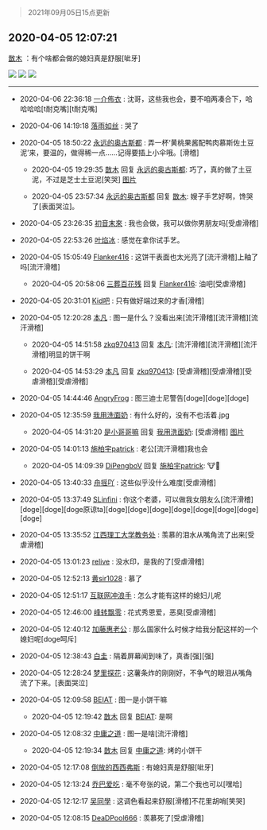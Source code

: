 > 2021年09月05日15点更新
<link rel="stylesheet" href="https://cdn.jsdelivr.net/gh/taotie6/sampleJSON@main/css/photo_show.css">


 ## 2020-04-05 12:07:21 

 [㪚木](https://www.coolapk.com/feed/17823000?shareKey=NmY3ZDM3OTdkMjA3NjEzMTc1NDE~) ：有个啥都会做的媳妇真是舒服[呲牙] 

<div class="album">
<img class="img-item" src="http://image.coolapk.com/feed/2020/0405/12/1081091_5a3e998e_9639_3604@1080x1440.jpeg" />
<img class="img-item" src="http://image.coolapk.com/feed/2020/0405/12/1081091_59b3afd8_9639_3606@1080x1440.jpeg" />
<img class="img-item" src="http://image.coolapk.com/feed/2020/0405/12/1081091_b1d4b14e_9639_3608@1080x1440.jpeg" />
</div>

 ------- 

- 2020-04-06 22:36:18 [一介佈衣](uid=796568) : 沈哥，这些我也会，要不咱两凑合下，哈哈哈哈[t耐克嘴][t耐克嘴] 

- 2020-04-06 14:19:18 [落雨如丝](uid=171765) : 哭了 

- 2020-04-05 18:50:22 [永远的奥古斯都](uid=1551630) : 弄一杯‘黄桃果酱配鸭肉慕斯佐土豆泥’来，要温的，做得稀一点……记得要插上小伞哦。[滑稽] 

    - 2020-04-05 19:29:35 [㪚木](uid=1081091) 回复 [永远的奥古斯都](uid=1551630): 巧了，真的做了土豆泥，不过是芝士土豆泥[笑哭] [图片](http://image.coolapk.com/feed/2020/0405/19/1081091_488f867f_6174_2275@1080x1440.jpeg)

    - 2020-04-05 23:57:34 [永远的奥古斯都](uid=1551630) 回复 [㪚木](uid=1081091): 嫂子手艺好啊，馋哭了[表面哭泣]。 

- 2020-04-05 23:26:35 [初音末來](uid=1638180) : 我也会做，我可以做你男朋友吗[受虐滑稽] 

- 2020-04-05 22:53:26 [叶焰冰](uid=1065430) : 感觉在拿你试手艺。 

- 2020-04-05 15:05:49 [Flanker416](uid=447843) : 这饼干表面也太光亮了[流汗滑稽]上釉了吗[流汗滑稽] 

    - 2020-04-05 20:58:06 [三葬百花残](uid=2256273) 回复 [Flanker416](uid=447843): 油吧[受虐滑稽] 

- 2020-04-05 20:31:01 [Kid吧](uid=531105) : 只有做好端过来的才香[滑稽] 

- 2020-04-05 12:20:28 [本凡](uid=2240888) : 图一是什么？没看出来[流汗滑稽][流汗滑稽][流汗滑稽] 

    - 2020-04-05 14:51:58 [zkq970413](uid=1309703) 回复 [本凡](uid=2240888): [流汗滑稽][流汗滑稽][流汗滑稽]明显的饼干啊 

    - 2020-04-05 14:53:29 [本凡](uid=2240888) 回复 [zkq970413](uid=1309703): [受虐滑稽][受虐滑稽][受虐滑稽][受虐滑稽] 

- 2020-04-05 14:44:46 [AngryFrog](uid=2038402) : 图三迪士尼警告[doge][doge][doge] 

- 2020-04-05 12:35:59 [我用洗面奶](uid=959542) : 有什么好的，没有不也活着.jpg 

    - 2020-04-05 14:31:20 [是小哥哥嘛](uid=1414076) 回复 [我用洗面奶](uid=959542): [受虐滑稽] [图片](http://image.coolapk.com/feed/2020/0405/14/1414076_64832270_8279_7591@1440x1496.jpeg)

- 2020-04-05 14:01:13 [施柏宇patrick](uid=470998) : 老公[流汗滑稽]我也会 

    - 2020-04-05 14:09:39 [DiPengboV](uid=1023920) 回复 [施柏宇patrick](uid=470998): 🐮🍺 

- 2020-04-05 13:40:33 [舟摇吖](uid=946505) : 这些似乎没什么难度[受虐滑稽] 

- 2020-04-05 13:37:49 [SLinfini](uid=2562595) : 你这个老婆，可以做我女朋友么[流汗滑稽][doge][doge][doge原谅ta][doge][doge][doge][doge][doge][doge][doge][doge] 

- 2020-04-05 13:35:52 [江西理工大学教务处](uid=2334391) : 羡慕的泪水从嘴角流了出来[受虐滑稽] 

- 2020-04-05 13:01:23 [relive](uid=1401589) : 没水印，是我的了[受虐滑稽] 

- 2020-04-05 12:52:13 [黄sir1028](uid=905870) : 慕了 

- 2020-04-05 12:51:17 [互联网冲浪手](uid=1202164) : 怎么才能有这样的媳妇儿呢 

- 2020-04-05 12:46:00 [峰转飘零](uid=900024) : 花式秀恩爱，恶臭[受虐滑稽] 

- 2020-04-05 12:40:12 [加藤惠老公](uid=1266680) : 那么国家什么时候才给我分配这样的一个媳妇呢[doge呵斥] 

- 2020-04-05 12:38:43 [白圭](uid=1771407) : 隔着屏幕闻到味了，真香[强][强] 

- 2020-04-05 12:28:24 [梦里探花](uid=836750) : 这薯条炸的刚刚好，不争气的眼泪从嘴角流了下来。[表面哭泣] 

- 2020-04-05 12:09:58 [BEIAT](uid=1154906) : 图一是小饼干嘛 

    - 2020-04-05 12:19:42 [㪚木](uid=1081091) 回复 [BEIAT](uid=1154906): 是啊 

- 2020-04-05 12:08:32 [中庸之道](uid=2894334) : 图一是啥[流汗滑稽] 

    - 2020-04-05 12:19:34 [㪚木](uid=1081091) 回复 [中庸之道](uid=2894334): 烤的小饼干 

- 2020-04-05 12:17:08 [倒放的西西弗斯](uid=1845896) : 有媳妇真是舒服[呲牙] 

- 2020-04-05 12:13:24 [乔巴爱吃](uid=927862) : 毫不夸张的说，第二个我也可以[嘿哈] 

- 2020-04-05 12:12:17 [吴同學](uid=1320218) : 这调色看起来舒服[滑稽]不花里胡哨[笑哭] 

- 2020-04-05 12:08:15 [DeaDPool666](uid=2225856) : 羡慕死了[受虐滑稽] 

